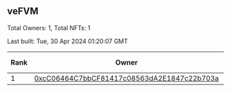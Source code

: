 ## veFVM

Total Owners: 1, Total NFTs: 1

Last built: Tue, 30 Apr 2024 01:20:07 GMT

| Rank | Owner | Voting Power | Influence | NFTs Id |
| --- | --- | --- | --- | --- |
  | 1 | [0xcC06464C7bbCF81417c08563dA2E1847c22b703a](https://debank.com/profile/0xcC06464C7bbCF81417c08563dA2E1847c22b703a?chain=ftm) | 366,032.487 | 5.15415% | 1 |